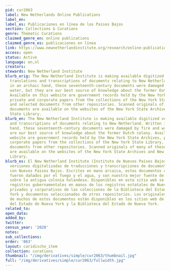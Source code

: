 ```yaml
---
pid: cur2063
label: New Netherlands Online Publications
label_en:
label_es: Publicaciones en línea de los Paises Bajos
section: Collections & Curations
genre: Thematic Curations
claimed_genre_en: online publications
claimed_genre_es: publicaciones en línea
link: https://www.newnetherlandinstitute.org/research/online-publications/
access: open
status: Active
language: en,nl
creators:
stewards: New Netherland Institute
blurb_orig: The New Netherland Institute is making available digitized versions of
  translations and transcriptions of documents relating to New Netherland. Written
  in an archaic hand, these seventeenth-century documents were damaged by fire and
  water, but they are our best source of knowledge about the former Dutch colony.
  Available on this website are government records held by the New York State Archives,
  private and corporate papers from the collections of the New York State Library,
  and selected documents from other repositories. Scanned originals of many of these
  documents are available on the websites of the New York State Archives and New York
  State Library.
blurb_en: The New Netherland Institute is making available digitized versions of translations
  and transcriptions of documents relating to New Netherland. Written in an archaic
  hand, these seventeenth-century documents were damaged by fire and water, but they
  are our best source of knowledge about the former Dutch colony. Available on this
  website are government records held by the New York State Archives, private and
  corporate papers from the collections of the New York State Library, and selected
  documents from other repositories. Scanned originals of many of these documents
  are available on the websites of the New York State Archives and New York State
  Library.
blurb_es: El New Netherland Institute (Instituto de Nuevos Paises Bajos) pone a disposición
  versiones digitalizadas de traducciones y transcripciones de documentos relacionados
  con Nuevos Paises Bajos. Escritos en mano arcaica, estos documentos del siglo XVII
  fueron dañados por el fuego y el agua, y son nuestra mejor fuente de conocimiento
  sobre la antigua colonia holandesa. Disponibles en este sitio web se encuentran
  registros gubernamentales en manos de los registros estatales de Nueva York, documentos
  privados y corporativos de las colecciones de la Biblioteca del Estado de Nueva
  York y documentos seleccionados de otros repositorios. Los originales escaneados
  de muchos de estos documentos están disponibles en los sitios web de los Archivos
  del Estado de Nueva York y la Biblioteca del Estado de Nueva York.
related_to:
open_data:
added_by:
twitter:
census_year: '2020'
notes:
sub_collections:
order: '063'
layout: caridischo_item
collection: curations
thumbnail: "/img/derivatives/simple/cur2063/thumbnail.jpg"
full: "/img/derivatives/simple/cur2063/fullwidth.jpg"
---
```


